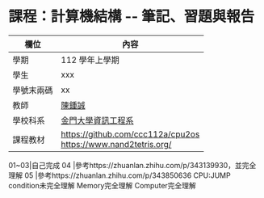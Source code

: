 # 課程：計算機結構 -- 筆記、習題與報告

欄位 | 內容
-----|--------
學期 | 112 學年上學期
學生 |  xxx
學號末兩碼 | xx
教師 | [陳鍾誠](https://www.nqu.edu.tw/educsie/index.php?act=blog&code=list&ids=4)
學校科系 | [金門大學資訊工程系](https://www.nqu.edu.tw/educsie/index.php)
課程教材 | https://github.com/ccc112a/cpu2os <BR/> https://www.nand2tetris.org/


01~03|自己完成
04 |參考https://zhuanlan.zhihu.com/p/343139930，並完全理解
05 |參考https://zhuanlan.zhihu.com/p/343850636
   CPU:JUMP condition未完全理解
   Memory完全理解
   Computer完全理解

